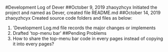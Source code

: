 #Development Log of Dever
##October 9, 2019 zhaoyzhcyx
Initiated the project and named as Dever, created file README.md
##October 14, 2019 zhaoyzhcyx
Created source code folders and files as below:
1. 'Development Log.md file records the major changes or implements
2. Drafted 'top-menu bar'
##Pending Problems
1. How to share the top-menu bar code in every pages instead of copying it into every pages?
